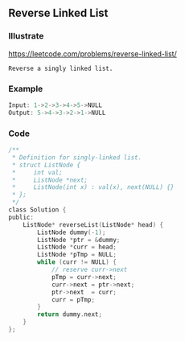 ## Reverse Linked List
### Illustrate
<https://leetcode.com/problems/reverse-linked-list/>

    Reverse a singly linked list.

### Example
```c
Input: 1->2->3->4->5->NULL
Output: 5->4->3->2->1->NULL
```

### Code
```c
/**
 * Definition for singly-linked list.
 * struct ListNode {
 *     int val;
 *     ListNode *next;
 *     ListNode(int x) : val(x), next(NULL) {}
 * };
 */
class Solution {
public:
    ListNode* reverseList(ListNode* head) {
        ListNode dummy(-1);
        ListNode *ptr = &dummy;
        ListNode *curr = head;
        ListNode *pTmp = NULL;
        while (curr != NULL) {
            // reserve curr->next
            pTmp = curr->next;
            curr->next = ptr->next;
            ptr->next  = curr;
            curr = pTmp;
        }
        return dummy.next;
    }
};
```
